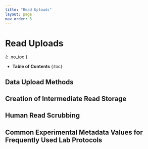 ```yaml
---
title: "Read Uploads"
layout: page
nav_order: 5
---
```


# Read Uploads
{: .no_toc }

- **Table of Contents**
{:toc}

<!---
Sections start here
-->

## Data Upload Methods 

## Creation of Intermediate Read Storage 

## Human Read Scrubbing 

## Common Experimental Metadata Values for Frequently Used Lab Protocols 